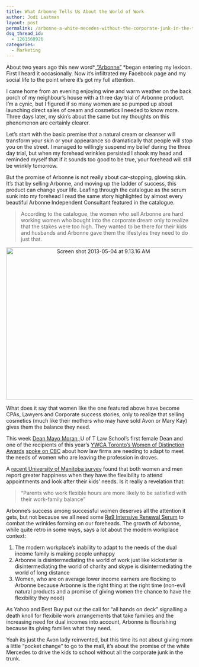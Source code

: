 ```yaml
---
title: What Arbonne Tells Us About the World of Work
author: Jodi Lastman
layout: post
permalink: /arbonne-a-white-mecedes-without-the-corporate-junk-in-the-trunk/
dsq_thread_id:
  - 1261560926
categories:
  - Marketing
---
```

About two years ago this new word*[ &#8220;Arbonne&#8221;][1] *began entering my lexicon. First I heard it occasionally. Now it&#8217;s infiltrated my Facebook page and my social life to the point where it&#8217;s got my full attention.

I came home from an evening enjoying wine and warm weather on the back porch of my neighbour&#8217;s house with a three day trial of Arbonne product. I&#8217;m a cynic, but I figured if so many women are so pumped up about launching direct sales of cream and cosmetics I needed to know more. Three days later, my skin&#8217;s about the same but my thoughts on this phenomenon are certainly clearer.

Let&#8217;s start with the basic premise that a natural cream or cleanser will transform your skin or your appearance so dramatically that people will stop you on the street. I managed to willingly suspend my belief during the three day trial, but when my forehead wrinkles persisted I shook my head and reminded myself that if it sounds too good to be true, your forehead will still be wrinkly tomorrow.

But the promise of Arbonne is not really about car-stopping, glowing skin. It&#8217;s that by selling Arbonne, and moving up the ladder of success, this product can change your life. Leafing through the catalogue as the serum sunk into my forehead I read the same story highlighted by almost every beautiful Arbonne Independent Consultant featured in the catalogue.

> According to the catalogue, the women who sell Arbonne are hard working women who bought into the corporate dream only to realize that the stakes were too high. They wanted to be there for their kids and husbands and Arbonne gave them the lifestyles they need to do just that.

<p style="text-align: center;">
  <a href="http://hypenotic.com/meaning-fulmarketing/10857/arbonne-a-white-mecedes-without-the-corporate-junk-in-the-trunk/attachment/screen-shot-2013-05-04-at-9-13-16-am" rel="attachment wp-att-10858"><img class="aligncenter  wp-image-10858" alt="Screen shot 2013-05-04 at 9.13.16 AM" src="http://hypenotic.com/wordpress/wp-content/uploads/2013/05/Screen-shot-2013-05-04-at-9.13.16-AM.png" width="509" height="411" /></a>
</p>

What does it say that women like the one featured above have become CPAs, Lawyers and Corporate success stories, only to realize that selling cosmetics (much like their mothers who may have sold Avon or Mary Kay) gives them the balance they need.

This week [Dean Mayo Moran, ][2]U of T Law School&#8217;s first female Dean and one of the recipients of this year&#8217;s [YWCA Toronto&#8217;s Women of Distinction Awards][3] [spoke on CBC][4] about how law firms are needing to adapt to meet the needs of women who are leaving the profession in droves.

A [recent University of Manitoba survey][5] found that both women and men report greater happiness when they have the flexibility to attend appointments and look after their kids&#8217; needs. Is it really a revelation that:

> “Parents who work flexible hours are more likely to be satisfied with their work-family balance”

Arbonne&#8217;s success among successful women deserves all the attention it gets, but not because we all need some [Re9 Intensive Renewal Serum][6] to combat the wrinkles forming on our foreheads. The growth of Arbonne, while quite retro in some ways, says a lot about the modern workplace context:

1.  <span style="line-height: 12.997159004211426px;">The modern workplace&#8217;s inability to adapt to the needs of the dual income family is making people unhappy</span>
2.  Arbonne is disintermediating the world of work just like kickstarter is disintermediating the world of charity and skype is disintermediating the world of long distance
3.  Women, who are on average lower income earners are flocking to Arbonne because Arbonne is the right thing at the right time (non-evil natural products and a promise of giving women the chance to have the flexibility they need)

As Yahoo and Best Buy put out the call for &#8220;all hands on deck&#8221; signalling a death knoll for flexibile work arrangements that take families and the increasing need for dual incomes into account, Arbonne is flourishing because its giving families what they need.

Yeah its just the Avon lady reinvented, but this time its not about giving mom a little &#8220;pocket change&#8221; to go to the mall, it&#8217;s about the promise of the white Mercedes to drive the kids to school without all the corporate junk in the trunk.

&nbsp;

&nbsp;

 [1]: https://arbonne.com
 [2]: http://www.law.utoronto.ca/admissions/why-u-t/welcome-university-toronto-faculty-law
 [3]: https://www.ywcatoronto.org/page.asp?pid=59
 [4]: http://www.cbc.ca/metromorning/
 [5]: http://umanitoba.ca/news/blogs/blog/2013/03/04/businesses-and-workers-both-benefit-from-flexible-schedules/
 [6]: https://arbonne.com/shop_online/showitem.asp?ProductId=813